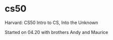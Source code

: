 # cs50
Harvard: CS50 Intro to CS, Into the Unknown

Started on 04.20 with brothers Andy and Maurice
